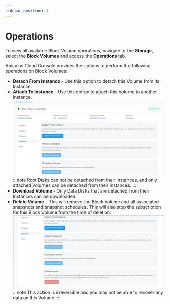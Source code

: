 ```yaml
---
sidebar_position: 4
---
```

# Operations

To view all available Block Volume operations, navigate to the **Storage**, select the **Block Volumes** and access the **Operations** tab.

Apiculus Cloud Console provides the options to perform the following operations on Block Volumes:

- **Detach From Instance** -
	Use this option to detach this Volume from its Instance.
- **Attach To Instance** -
	Use this option to attach this Volume to another Instance.
	![Operations](img/Operations1.png)
	:::note
	Root Disks can not be detached from their Instances, and only attached Volumes can be detached from their Instances.
	:::
- **Download Volume** -
  Only Data Disks that are detached from their Instances can be downloaded.
- **Delete Volume** -
	This will remove the Block Volume and all associated snapshots and snapshot schedules. This will also stop the subscription for this Block Volume from the time of deletion.
	![Operations](img/Operations2.png)
	:::note
		This action is irreversible and you may not be able to recover any data on this Volume.
	:::	